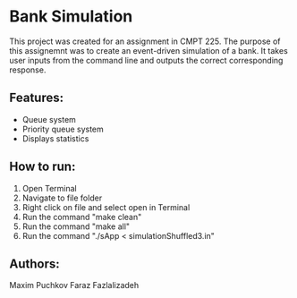 # Bank Simulation
This project was created for an assignment in CMPT 225. The purpose of this assignemnt was to create an event-driven simulation of a bank. It takes user inputs from the command line and outputs the correct corresponding response. 

## Features:
- Queue system
- Priority queue system
- Displays statistics

## How to run: 
1) Open Terminal
2) Navigate to file folder
3) Right click on file and select open in Terminal
4) Run the command "make clean"
5) Run the command "make all"
6) Run the command "./sApp < simulationShuffled3.in" 


## Authors:
Maxim Puchkov
Faraz Fazlalizadeh
